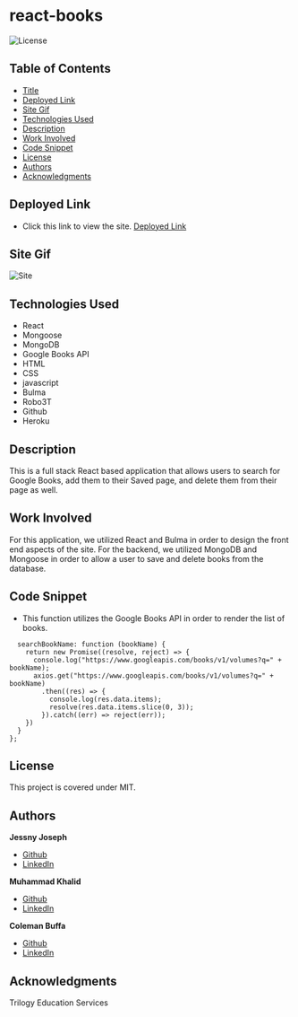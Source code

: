 # react-books

![License](https://img.shields.io/badge/license-MIT-181717?style=for-the-badge) 

## Table of Contents
* [Title](#title)
* [Deployed Link](#deployed-link)
* [Site Gif](#site-gif)
* [Technologies Used](#technologies-used)
* [Description](#description)
* [Work Involved](#work-involved)
* [Code Snippet](#code-snippet)
* [License](#license)
* [Authors](#authors)
* [Acknowledgments](#acknowledgments)

## Deployed Link
* Click this link to view the site.
[Deployed Link]()

## Site Gif
![Site](/demo.gif)

## Technologies Used
* React
* Mongoose
* MongoDB
* Google Books API
* HTML
* CSS
* javascript
* Bulma
* Robo3T
* Github
* Heroku

## Description
This is a full stack React based application that allows users to search for Google Books, add them to their Saved page, and delete them from their page as well. 

## Work Involved
For this application, we utilized React and Bulma in order to design the front end aspects of the site. For the backend, we utilized MongoDB and Mongoose in order to allow a user to save and delete books from the database. 

## Code Snippet
* This function utilizes the Google Books API in order to render the list of books. 
```
  searchBookName: function (bookName) {
    return new Promise((resolve, reject) => {
      console.log("https://www.googleapis.com/books/v1/volumes?q=" + bookName);
      axios.get("https://www.googleapis.com/books/v1/volumes?q=" + bookName)
        .then((res) => {
          console.log(res.data.items);
          resolve(res.data.items.slice(0, 3));
        }).catch((err) => reject(err));
    })
  }
};
```

## License
This project is covered under MIT.

## Authors

**Jessny Joseph** 
* [Github](https://github.com/jessnyj)
* [LinkedIn](https://www.linkedin.com/in/jessny-joseph-361515201)

**Muhammad Khalid**
* [Github](https://github.com/akhalid88)
* [LinkedIn](https://www.linkedin.com/in/abdullahkhalid/)

**Coleman Buffa** 
* [Github](https://github.com/coleman-buffa)
* [LinkedIn](https://www.linkedin.com/in/coleman-buffa/)

## Acknowledgments
Trilogy Education Services
